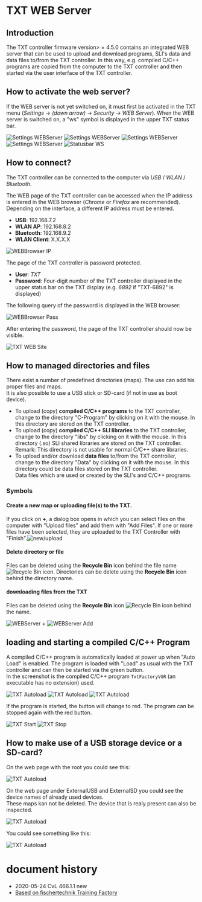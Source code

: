 # TXT WEB Server
## Introduction
The TXT controller firmware version> = 4.5.0 contains an integrated WEB server that can be used to upload and download programs, SLI's data and data files to/from the TXT controller. In this way, e.g.  compiled C/C++ programs are copied from the computer to the TXT controller and then started via the user interface of the TXT controller.

## How to activate the web server?
If the WEB server is not yet switched on, it must first be activated in the TXT menu (*Settings* -> *(down arrow)* -> *Security* -> *WEB Server*). When the WEB server is switched on, a "ws" symbol is displayed in the upper TXT status bar.

![Settings WEBServer](./docs/webserver/Settings_WEBServer0.png) ![Settings WEBServer](./docs/webserver/Settings_WEBServer1.png) ![Settings WEBServer](./docs/webserver/Settings_WEBServer2.png) ![Settings WEBServer](./docs/webserver/Settings_WEBServer_Off.png) ![Statusbar WS](./docs/webserver/Settings_WEBServer_On.png)
## How to connect?
The TXT controller can be connected to the computer via *USB* / *WLAN* / *Bluetooth*.

The WEB page of the TXT controller can be accessed when the IP address is entered in the WEB browser (*Chrome* or *Firefox* are recommended). Depending on the interface, a different IP address must be entered.

* **USB**: 192.168.7.2
* **WLAN AP**: 192.168.8.2
* **Bluetooth**: 192.168.9.2
* **WLAN Client**: X.X.X.X

![WEBBrowser IP](./docs/webserver/WEBBrowser_IP.png)

The page of the TXT controller is password protected.

* **User**: *TXT*
* **Password**: Four-digit number of the TXT controller displayed in the upper status bar on the TXT display (e.g. *6892* if "TXT-6892" is displayed)

The following query of the password is displayed in the WEB browser:

![WEBBrowser Pass](./docs/webserver/WEBBrowser_Pass.png)

After entering the password, the page of the TXT controller should now be visible.

![TXT WEB Site](./docs/webserver/TXT_WEB_Site_2.png)
## How to managed directories and files
There exist a number of predefined directories (maps). The use can add his proper files and maps.<br/>
It is also possible to use a USB stick or SD-card (if not in use as boot device).

- To upload (copy) **compiled C/C++ programs** to the TXT controller, change to the directory "C-Program" by clicking on it with the mouse. In this directory  are stored on the TXT controller.
- To upload (copy) **compiled C/C++ SLI libraries** to the TXT controller, change to the directory "libs" by clicking on it with the mouse. In this directory (.so) SLI shared libraries are stored on the TXT controller. <br/> Remark: This directory is not usable for normal C/C++ share libraries.
- To upload  and/or download **data files**  to/from the TXT controller, change to the directory "Data" by clicking on it with the mouse. In this directory could be data files stored on the TXT controller. <br/>Data files which are used or created by the SLI's and C/C++ programs. 
### Symbols
#### Create a new map or uploading file(s) to the TXT.
   If you click on **+**, a dialog box opens in which you can select files on the computer with "Upload files" and add them with "Add Files". If one or more files have been selected, they are uploaded to the TXT Controller with "Finish".![**new/upload** ](./docs/webserver/TXT_WEB_Site_new.png)
####  Delete directory or file
 Files can be deleted using the **Recycle Bin** icon behind the file name  ![**Recycle Bin** ](./docs/webserver/TXT_WEB_Site_trash.png) icon. Directories can be delete using the **Recycle Bin** icon behind the directory name.
#### downloading files from the TXT 
  Files can be deleted using the **Recycle Bin** icon  ![**Recycle Bin** ](./docs/webserver/TXT_WEB_Site_download.png) icon behind the name.
 
  
![WEBServer +](./docs/webserver/WEBServer_p.png) ![WEBServer Add](./docs/webserver/WEBServer_Add.png) 

## loading and starting a compiled C/C++ Program 

A compiled C/C++ program is automatically loaded at power up when "Auto Load" is enabled. The program is loaded with "Load" as usual with the TXT controller and can then be started via the green button.<br/>
In the screenshot is the compiled C/C++ program `TxtFactoryVGR` (an executable has no extension) used.

![TXT Autoload](./docs/webserver/TXT_Autoload0.png)
![TXT Autoload](./docs/webserver/TXT_Autoload1.png)
![TXT Autoload](./docs/webserver/TXT_Autoload2.png)

If the program is started, the button will change to red. The program can be stopped again with the red button.

![TXT Start](./docs/webserver/TXT_Start.png) ![TXT Stop](./docs/webserver/TXT_Stop.png)
## How to make use of a USB storage device or a SD-card?
On the web page with the root you could see this:

![TXT Autoload](./docs/webserver/TXT_WEB_Site_4.png)

On the web page under ExternalUSB and ExternalSD you could see the device names of already used devices.<br/>
These maps kan not be deleted. The device that is realy present can also be inspected.

![TXT Autoload](./docs/webserver/TXT_WEB_Site_5.png)

You could see something like this:

![TXT Autoload](./docs/webserver/TXT_WEB_Site_6.png)




# document history <a id="history"></a>
- 2020-05-24 CvL 466.1.1 new
-  [Based on fischertechnik Training Factory](https://github.com/fischertechnik/txt_training_factory/blob/master/doc/WEBServer.md)<br/>
  